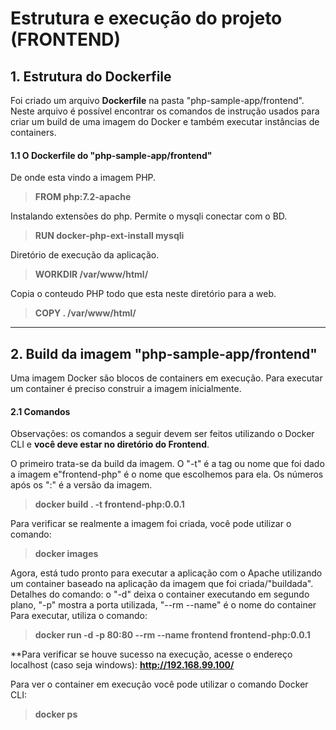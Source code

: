 # Estrutura e execução do projeto (FRONTEND)

## 1. Estrutura do Dockerfile

Foi criado um arquivo **Dockerfile** na pasta "php-sample-app/frontend". Neste arquivo é possível encontrar os comandos de instrução usados para criar um build de uma imagem do Docker e também executar instâncias de containers.

#### 1.1 O Dockerfile do "php-sample-app/frontend"

De onde esta vindo a imagem PHP.

> **FROM php:7.2-apache**

Instalando extensões do php. Permite o mysqli conectar com o BD.

> **RUN docker-php-ext-install mysqli**

Diretório de execução da aplicação.

> **WORKDIR /var/www/html/**

Copia o conteudo PHP todo que esta neste diretório para a web.

> **COPY . /var/www/html/**

---

## 2. Build da imagem "php-sample-app/frontend"

Uma imagem Docker são blocos de containers em execução.
Para executar um container é preciso construir a imagem inicialmente.

#### 2.1 Comandos

Observações: os comandos a seguir devem ser feitos utilizando o Docker CLI e **você deve estar no diretório do Frontend**.

O primeiro trata-se da build da imagem. O "-t" é a tag ou nome que foi dado a imagem e"frontend-php" é o nome que escolhemos para ela. Os números após os ":" é a versão da imagem.

> **docker build . -t frontend-php:0.0.1**

Para verificar se realmente a imagem foi criada, você pode utilizar o comando:

> **docker images**

Agora, está tudo pronto para executar a aplicação com o Apache utilizando um container baseado na aplicação da imagem que foi criada/"buildada". Detalhes do comando: o "-d" deixa o container executando em segundo plano, "-p" mostra a porta utilizada, "--rm --name" é o nome do container
Para executar, utiliza o comando:

> **docker run -d -p 80:80 --rm --name frontend frontend-php:0.0.1**

**Para verificar se houve sucesso na execução, acesse o endereço localhost (caso seja windows): **http://192.168.99.100/**

Para ver o container em execução você pode utilizar o comando Docker CLI:

> **docker ps**
